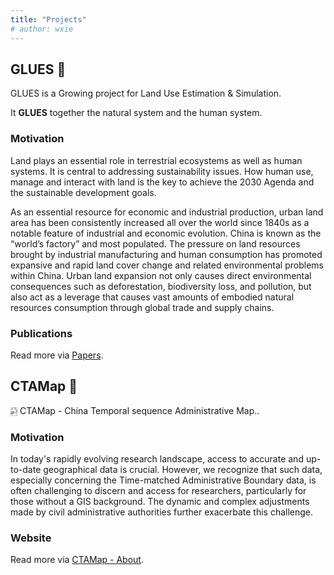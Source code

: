 ```yaml
---
title: "Projects"
# author: wxie
---
```


## GLUES 🌄

GLUES is a Growing project for Land Use Estimation & Simulation.

It **GLUES** together the natural system and the human system.

### Motivation

Land plays an essential role in terrestrial ecosystems as well as human systems. It is central to addressing sustainability issues. How human use, manage and interact with land is the key to achieve the 2030 Agenda and the sustainable development goals.

As an essential resource for economic and industrial production, urban land area has been consistently increased all over the world since 1840s as a notable feature of industrial and economic evolution. China is known as the “world’s factory” and most populated. The pressure on land resources brought by industrial manufacturing and human consumption has promoted expansive and rapid land cover change and related environmental problems within China. Urban land expansion not only causes direct environmental consequences such as deforestation, biodiversity loss, and pollution, but also act as a leverage that causes vast amounts of embodied natural resources consumption through global trade and supply chains.

### Publications

Read more via [Papers](/papers/).

## CTAMap 🧭

🀤 CTAMap - China Temporal sequence Administrative Map..

### Motivation

In today's rapidly evolving research landscape, access to accurate and up-to-date geographical data is crucial. However, we recognize that such data, especially concerning the Time-matched Administrative Boundary data, is often challenging to discern and access for researchers, particularly for those without a GIS background. The dynamic and complex adjustments made by civil administrative authorities further exacerbate this challenge.

### Website

Read more via [CTAMap - About](https://ctamap.org/about.html).